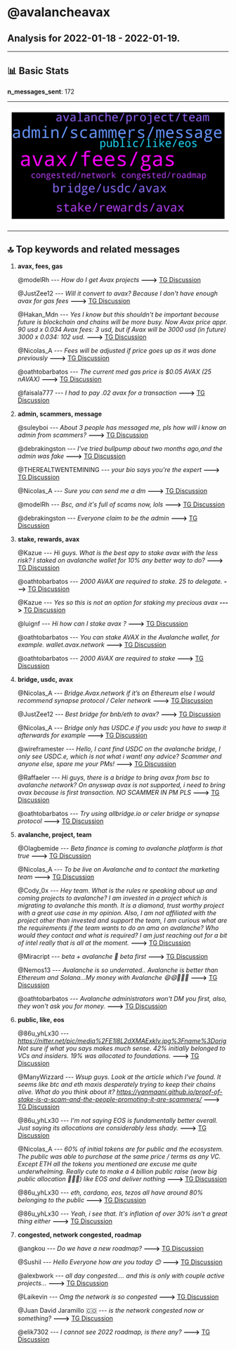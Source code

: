 # **@avalancheavax**
 ## Analysis for **2022-01-18** - **2022-01-19**.

---

## 📊 **Basic Stats**

**n_messages_sent**: 172

---
![wordcloud](avalancheavax_1Days_wordcloud.png)

---


## 🔝 **Top keywords and related messages**

1. **avax, fees, gas**

    @modelRh --- *How do I get Avax projects* **--->** [TG Discussion](https://t.me/avalancheavax/323401)

    @JustZee12 --- *Will it convert to avax? Because I don't have enough avax for gas fees* **--->** [TG Discussion](https://t.me/avalancheavax/323217)

    @Hakan_Mdn --- *Yes I know but this shouldn't be important because future is blockchain and chains will be more busy. Now Avax price appr. 90 usd x 0.034 Avax fees: 3 usd, but if Avax will be 3000 usd (in future) 3000 x 0.034: 102 usd.* **--->** [TG Discussion](https://t.me/avalancheavax/322990)

    @Nicolas_A --- *Fees will be adjusted if price goes up as it was done previously* **--->** [TG Discussion](https://t.me/avalancheavax/322991)

    @oathtobarbatos --- *The current med gas price is $0.05 AVAX (25 nAVAX)* **--->** [TG Discussion](https://t.me/avalancheavax/323048)

    @faisala777 --- *I had to pay .02 avax for a transaction* **--->** [TG Discussion](https://t.me/avalancheavax/323050)

2. **admin, scammers, message**

    @suleyboi --- *About 3 people has messaged me, pls how will i know an admin from scammers?* **--->** [TG Discussion](https://t.me/avalancheavax/323058)

    @debrakingston --- *I've tried bullpump about two months ago,and the admin was fake* **--->** [TG Discussion](https://t.me/avalancheavax/323104)

    @THEREALTWENTEMINING --- *your bio says you're the expert* **--->** [TG Discussion](https://t.me/avalancheavax/323402)

    @Nicolas_A --- *Sure you can send me a dm* **--->** [TG Discussion](https://t.me/avalancheavax/323182)

    @modelRh --- *Bsc, and it's full of scams now, lols* **--->** [TG Discussion](https://t.me/avalancheavax/323403)

    @debrakingston --- *Everyone claim to be the admin* **--->** [TG Discussion](https://t.me/avalancheavax/322981)

3. **stake, rewards, avax**

    @Kazue --- *Hi guys. What is the best apy to stake avax with the less risk? I staked on avalanche wallet for 10% any better way to do?* **--->** [TG Discussion](https://t.me/avalancheavax/323096)

    @oathtobarbatos --- *2000 AVAX are required to stake. 25 to delegate.* **--->** [TG Discussion](https://t.me/avalancheavax/323285)

    @Kazue --- *Yes so this is not an option for staking  my precious avax* **--->** [TG Discussion](https://t.me/avalancheavax/323138)

    @luignf --- *Hi how can I stake avax ?* **--->** [TG Discussion](https://t.me/avalancheavax/323000)

    @oathtobarbatos --- *You can stake AVAX in the Avalanche wallet, for example. wallet.avax.network* **--->** [TG Discussion](https://t.me/avalancheavax/323001)

    @oathtobarbatos --- *2000 AVAX are required to stake* **--->** [TG Discussion](https://t.me/avalancheavax/323002)

4. **bridge, usdc, avax**

    @Nicolas_A --- *Bridge.Avax.network if it’s on Ethereum else I would recommend synapse protocol / Celer network* **--->** [TG Discussion](https://t.me/avalancheavax/323216)

    @JustZee12 --- *Best bridge for bnb/eth to avax?* **--->** [TG Discussion](https://t.me/avalancheavax/323211)

    @Nicolas_A --- *Bridge only has USDC.e if you usdc you have to swap it afterwards for example* **--->** [TG Discussion](https://t.me/avalancheavax/323186)

    @wireframester --- *Hello, I cant find USDC on the avalanche bridge, I only see USDC.e, which is not what i want! any advice? Scammer and anyone else, spare me your PMs!* **--->** [TG Discussion](https://t.me/avalancheavax/323184)

    @Raffaeler --- *Hi guys, there is a bridge to bring avax from bsc to avalanche network? On anyswap avax is not supported, i need to bring avax because is first transaction. NO SCAMMER IN PM PLS* **--->** [TG Discussion](https://t.me/avalancheavax/323287)

    @oathtobarbatos --- *Try using allbridge.io or celer bridge or synapse protocol* **--->** [TG Discussion](https://t.me/avalancheavax/323288)

5. **avalanche, project, team**

    @Olagbemide --- *Beta finance  is coming  to avalanche  platform  is that true* **--->** [TG Discussion](https://t.me/avalancheavax/323333)

    @Nicolas_A --- *To be live on Avalanche and to contact the marketing team* **--->** [TG Discussion](https://t.me/avalancheavax/323230)

    @Cody_0x --- *Hey team. What is the rules re speaking about up and coming projects to avalanche?  I am invested in a project which is migrating to avalanche this month.   It is a diamond, trust worthy project with a great use case in my opinion.    Also, I am not affiliated with the project other than invested and support the team, I am curious what are the requirements if the team wants to do an ama on avalanche?  Who would they contact and what is required?  I am just reaching out for a bit of intel really that is all at the moment.* **--->** [TG Discussion](https://t.me/avalancheavax/323228)

    @Miracript --- *beta + avalanche 🥰   beta first* **--->** [TG Discussion](https://t.me/avalancheavax/323364)

    @Nemos13 --- *Avalanche is so underrated.. Avalanche is better than Ethereum and Solana...My money with Avalanche 😄😄💪💪💪* **--->** [TG Discussion](https://t.me/avalancheavax/323093)

    @oathtobarbatos --- *Avalanche administrators won't DM you first, also, they won't ask you for money.* **--->** [TG Discussion](https://t.me/avalancheavax/323061)

6. **public, like, eos**

    @86u_yhLx30 --- *https://nitter.net/pic/media%2FE1l8L2dXMAExklv.jpg%3Fname%3Dorig  Not sure if what you says makes much sense. 42% initially belonged to VCs and insiders. 19% was allocated to foundations.* **--->** [TG Discussion](https://t.me/avalancheavax/323031)

    @ManyWizzard --- *Wsup guys. Look at the article which I've found. It seems like btc and eth maxis desperately trying to keep their chains alive. What do you think about it? https://yanmaani.github.io/proof-of-stake-is-a-scam-and-the-people-promoting-it-are-scammers/* **--->** [TG Discussion](https://t.me/avalancheavax/323177)

    @86u_yhLx30 --- *I'm not saying EOS is fundamentally better overall. Just saying its allocations are considerably less shady.* **--->** [TG Discussion](https://t.me/avalancheavax/323032)

    @Nicolas_A --- *60% of initial tokens are for public and the ecosystem. The public was able to purchase at the same price / terms as any VC. Except ETH all the tokens you mentioned are excuse me quite underwhelming. Really cute to make a 4 billion public raise (wow big public allocation 👏👏👏) like EOS and deliver nothing* **--->** [TG Discussion](https://t.me/avalancheavax/323030)

    @86u_yhLx30 --- *eth, cardano, eos, tezos all have around 80% belonging to the public* **--->** [TG Discussion](https://t.me/avalancheavax/323027)

    @86u_yhLx30 --- *Yeah, i see that. It's inflation of over 30% isn't a great thing either* **--->** [TG Discussion](https://t.me/avalancheavax/323037)

7. **congested, network congested, roadmap**

    @angkou --- *Do we have a new roadmap?* **--->** [TG Discussion](https://t.me/avalancheavax/323183)

    @Sushil --- *Hello Everyone how are you today 😊* **--->** [TG Discussion](https://t.me/avalancheavax/323324)

    @alexbwork --- *all day congested…. and this is only with couple active projects…* **--->** [TG Discussion](https://t.me/avalancheavax/323067)

    @Laikevin --- *Omg the network is so congested* **--->** [TG Discussion](https://t.me/avalancheavax/323012)

    @Juan David Jaramillo 🇨🇴 --- *is the network congested now or something?* **--->** [TG Discussion](https://t.me/avalancheavax/323042)

    @elik7302 --- *I cannot see 2022 roadmap, is there any?* **--->** [TG Discussion](https://t.me/avalancheavax/323010)

